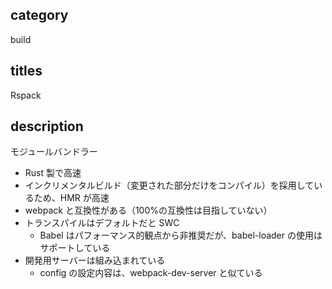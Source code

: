 ## category

build

## titles

Rspack

## description

モジュールバンドラー

- Rust 製で高速
- インクリメンタルビルド（変更された部分だけをコンパイル）を採用しているため、HMR が高速
- webpack と互換性がある（100%の互換性は目指していない）
- トランスパイルはデフォルトだと SWC
  - Babel はパフォーマンス的観点から非推奨だが、babel-loader の使用はサポートしている
- 開発用サーバーは組み込まれている
  - config の設定内容は、webpack-dev-server と似ている
